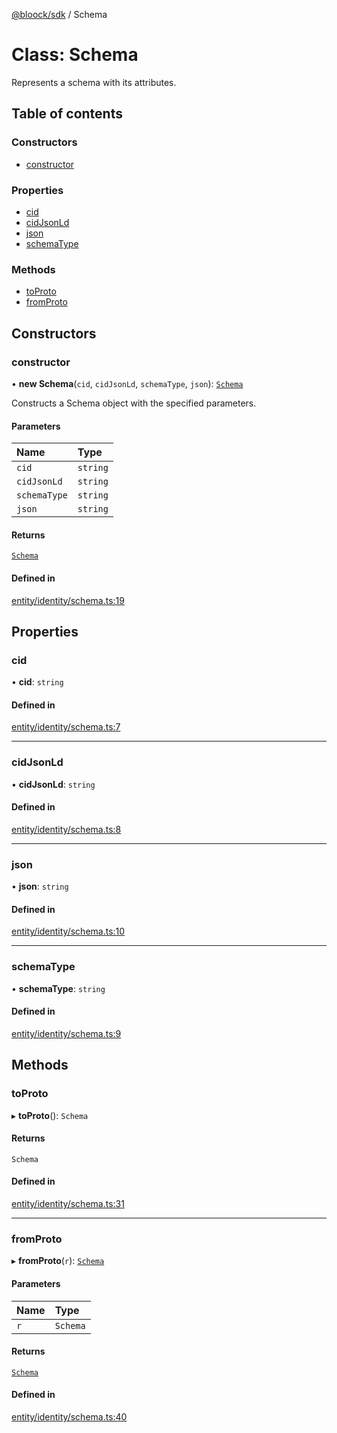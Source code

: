 [@bloock/sdk](../index.md) / Schema

# Class: Schema

Represents a schema with its attributes.

## Table of contents

### Constructors

- [constructor](Schema.md#constructor)

### Properties

- [cid](Schema.md#cid)
- [cidJsonLd](Schema.md#cidjsonld)
- [json](Schema.md#json)
- [schemaType](Schema.md#schematype)

### Methods

- [toProto](Schema.md#toproto)
- [fromProto](Schema.md#fromproto)

## Constructors

### constructor

• **new Schema**(`cid`, `cidJsonLd`, `schemaType`, `json`): [`Schema`](Schema.md)

Constructs a Schema object with the specified parameters.

#### Parameters

| Name | Type |
| :------ | :------ |
| `cid` | `string` |
| `cidJsonLd` | `string` |
| `schemaType` | `string` |
| `json` | `string` |

#### Returns

[`Schema`](Schema.md)

#### Defined in

[entity/identity/schema.ts:19](https://github.com/bloock/bloock-sdk/blob/cd5373f/languages/js/src/entity/identity/schema.ts#L19)

## Properties

### cid

• **cid**: `string`

#### Defined in

[entity/identity/schema.ts:7](https://github.com/bloock/bloock-sdk/blob/cd5373f/languages/js/src/entity/identity/schema.ts#L7)

___

### cidJsonLd

• **cidJsonLd**: `string`

#### Defined in

[entity/identity/schema.ts:8](https://github.com/bloock/bloock-sdk/blob/cd5373f/languages/js/src/entity/identity/schema.ts#L8)

___

### json

• **json**: `string`

#### Defined in

[entity/identity/schema.ts:10](https://github.com/bloock/bloock-sdk/blob/cd5373f/languages/js/src/entity/identity/schema.ts#L10)

___

### schemaType

• **schemaType**: `string`

#### Defined in

[entity/identity/schema.ts:9](https://github.com/bloock/bloock-sdk/blob/cd5373f/languages/js/src/entity/identity/schema.ts#L9)

## Methods

### toProto

▸ **toProto**(): `Schema`

#### Returns

`Schema`

#### Defined in

[entity/identity/schema.ts:31](https://github.com/bloock/bloock-sdk/blob/cd5373f/languages/js/src/entity/identity/schema.ts#L31)

___

### fromProto

▸ **fromProto**(`r`): [`Schema`](Schema.md)

#### Parameters

| Name | Type |
| :------ | :------ |
| `r` | `Schema` |

#### Returns

[`Schema`](Schema.md)

#### Defined in

[entity/identity/schema.ts:40](https://github.com/bloock/bloock-sdk/blob/cd5373f/languages/js/src/entity/identity/schema.ts#L40)
